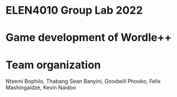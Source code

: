 
#  ELEN4010 Group Lab 2022 

#  Game development of Wordle++ 

#  Team organization
 
   Ntsemi Bophilo,
   Thabang Sean Banyini,
   Goodwill Phooko,
   Felix Mashingaidze,
   Kevin Naidoo

